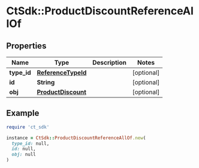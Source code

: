 # CtSdk::ProductDiscountReferenceAllOf

## Properties

| Name | Type | Description | Notes |
| ---- | ---- | ----------- | ----- |
| **type_id** | [**ReferenceTypeId**](ReferenceTypeId.md) |  | [optional] |
| **id** | **String** |  | [optional] |
| **obj** | [**ProductDiscount**](ProductDiscount.md) |  | [optional] |

## Example

```ruby
require 'ct_sdk'

instance = CtSdk::ProductDiscountReferenceAllOf.new(
  type_id: null,
  id: null,
  obj: null
)
```

